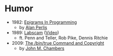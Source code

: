 # Humor

 * 1982: [Epigrams In Programming](http://www.cs.yale.edu/homes/perlis-alan/quotes.html)
   - by [Alan Perlis](https://en.wikipedia.org/wiki/Alan_Perlis)
 * 1989: [Labscam](https://www.bell-labs.com/usr/dmr/www/labscam.html) ([Video](https://www.youtube.com/watch?v=fxMKuv0A6z4))
   - ft. Penn and Teller, Rob Pike, Dennis Ritchie
 * 2009: [The /bin/true Command and Copyright](http://trillian.mit.edu/~jc/humor/ATT_Copyright_true.html)
   - by [John M. Chambers](https://statweb.stanford.edu/~jmc4/vitae.html)
